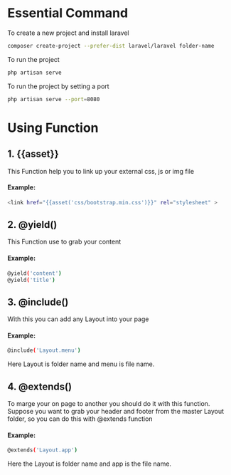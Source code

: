 # Essential Command
To create a new project and install laravel
```bash
composer create-project --prefer-dist laravel/laravel folder-name
```
To run the project
```bash
php artisan serve
```
To run the project by setting a port
```bash
php artisan serve --port=8080
```
# Using Function
 ## 1. {{asset}}
This Function help you to link up your external css, js or img file

#### Example:
```bash 
<link href="{{asset('css/bootstrap.min.css')}}" rel="stylesheet" >
```
## 2. @yield()
This Function use to grab your content
#### Example:
```bash
@yield('content')
@yield('title')
```
## 3. @include()
With this you can add any Layout into your page
#### Example:
```bash 
@include('Layout.menu')
```
Here Layout is folder name and menu is file name.
## 4. @extends()
To marge your on page to another you should do it with this function. Suppose you want to grab your header and footer from the master Layout folder, so you can do this with @extends function
#### Example:
```bash
@extends('Layout.app')
```
Here the Layout is folder name and app is the file name.